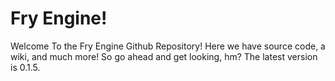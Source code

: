 # Fry Engine!
Welcome To the Fry Engine Github Repository! Here we have source code, a wiki, and much more! So go ahead and get looking, hm? The latest version is 0.1.5.
